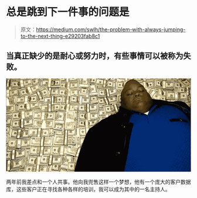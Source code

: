 # 总是跳到下一件事的问题是

> 原文：<https://medium.com/swlh/the-problem-with-always-jumping-to-the-next-thing-e29203fab8c1>

## 当真正缺少的是耐心或努力时，有些事情可以被称为失败。

![](img/d6eaf40004b72f3b2a1a52276cf6c9a6.png)

两年前我差点和一个人共事。他向我兜售这样一个梦想，他有一个庞大的客户数据库，这些客户正在寻找各种各样的培训，我可以成为其中的一名主持人。